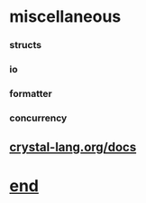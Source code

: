 # miscellaneous

### structs

### io

### formatter

### concurrency

## [crystal-lang.org/docs](crystal-lang.org/docs)

# [end](999_end)
